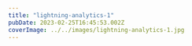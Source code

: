 ```yaml
---
title: "lightning-analytics-1"
pubDate: 2023-02-25T16:45:53.002Z
coverImage: ../../images/lightning-analytics-1.jpg
---
```

